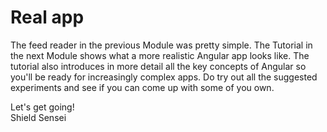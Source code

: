 # Real app

The feed reader in the previous Module was pretty simple. The Tutorial in the next Module shows what a more realistic Angular app looks like. The tutorial also introduces in more detail all the key concepts of Angular so you'll be ready for increasingly complex apps. Do try out all the suggested experiments and see if you can come up with some of you own.

Let's get going!  
Shield Sensei
